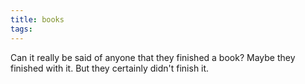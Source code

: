 ```yaml
---
title: books
tags:
---
```


Can it really be said of anyone that they finished a book? Maybe they finished with it. But they certainly didn't finish it.